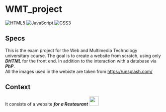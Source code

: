 # WMT_project

![HTML5](https://img.shields.io/badge/HTML5-E34F26?style=for-the-badge&logo=html5&logoColor=white)
![JavaScript](https://img.shields.io/badge/JavaScript-323330?style=for-the-badge&logo=javascript&logoColor=F7DF1E)
![CSS3](https://img.shields.io/badge/CSS3-1572B6?style=for-the-badge&logo=css3&logoColor=white)

## Specs
This is the exam project for the Web and Multimedia Technology universitary course. The goal is to create a website from scratch, using only ***DHTML*** for the front end. In addition to the interaction with a database via ***PhP***. <br>
All the images used in the webiste are taken from <a href="https://unsplash.com/">https://unsplash.com/</a>

## Context
It consists of a website ***for a Restaurant*** <img src="https://media.giphy.com/media/fuDNg9Fh84Yqst9Cps/giphy.gif" width="30">



